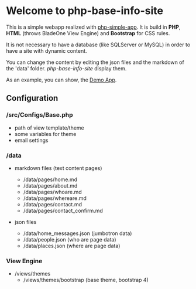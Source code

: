 # Welcome to **php-base-info-site**  

This is a simple webapp realized with [php-simple-app](https://github.com/Magicianred/php-simple-app). It is build in **PHP**, **HTML** (throws BladeOne View Engine) and **Bootstrap** for CSS rules.  
  
It is not necessary to have a database (like SQLServer or MySQL) in order to have a site with dynamic content.  
  
You can change the content by editing the json files and the markdown of the 'data' folder. *php-base-info-site* display them.  

As an example, you can show, the [Demo App](http://magicianred.altervista.org/gigs/php-base-info-site/).


## Configuration  

### /src/Configs/Base.php  
- path of view template/theme  
- some variables for theme  
- email settings  

### /data  
- markdown files (text content pages)  
    - /data/pages/home.md  
    - /data/pages/about.md  
    - /data/pages/whoare.md  
    - /data/pages/whereare.md  
    - /data/pages/contact.md  
    - /data/pages/contact_confirm.md  

- json files  
    - /data/home_messages.json (jumbotron data)  
    - /data/people.json (who are page data)  
    - /data/places.json (where are page data)  

### View Engine  
- /views/themes  
    - /views/themes/bootstrap (base theme, bootstrap 4)  



